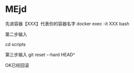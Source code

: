 # MEjd
先进容器【XXX】代表你的容器名字
docker exec -it XXX bash

第二步输入

cd scripts 

第三步输入
git reset --hard HEAD^


OK已经回滚
